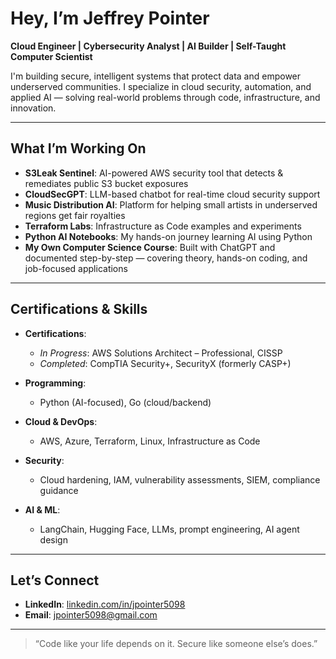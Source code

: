 # Hey, I’m Jeffrey Pointer

**Cloud Engineer | Cybersecurity Analyst | AI Builder | Self-Taught Computer Scientist**

I'm building secure, intelligent systems that protect data and empower underserved communities. I specialize in cloud security, automation, and applied AI — solving real-world problems through code, infrastructure, and innovation.

---

## What I’m Working On

- **S3Leak Sentinel**: AI-powered AWS security tool that detects & remediates public S3 bucket exposures
- **CloudSecGPT**: LLM-based chatbot for real-time cloud security support
- **Music Distribution AI**: Platform for helping small artists in underserved regions get fair royalties
- **Terraform Labs**: Infrastructure as Code examples and experiments
- **Python AI Notebooks**: My hands-on journey learning AI using Python
- **My Own Computer Science Course**: Built with ChatGPT and documented step-by-step — covering theory, hands-on coding, and job-focused applications

---

## Certifications & Skills

- **Certifications**:  
  - *In Progress*: AWS Solutions Architect – Professional, CISSP  
  - *Completed*: CompTIA Security+, SecurityX (formerly CASP+)

- **Programming**:  
  - Python (AI-focused), Go (cloud/backend)

- **Cloud & DevOps**:  
  - AWS, Azure, Terraform, Linux, Infrastructure as Code

- **Security**:  
  - Cloud hardening, IAM, vulnerability assessments, SIEM, compliance guidance

- **AI & ML**:  
  - LangChain, Hugging Face, LLMs, prompt engineering, AI agent design

---

## Let’s Connect

- **LinkedIn**: [linkedin.com/in/jpointer5098](https://www.linkedin.com/in/jpointer5098)
- **Email**: [jpointer5098@gmail.com](mailto:jpointer5098@gmail.com)

---

> “Code like your life depends on it. Secure like someone else’s does.”